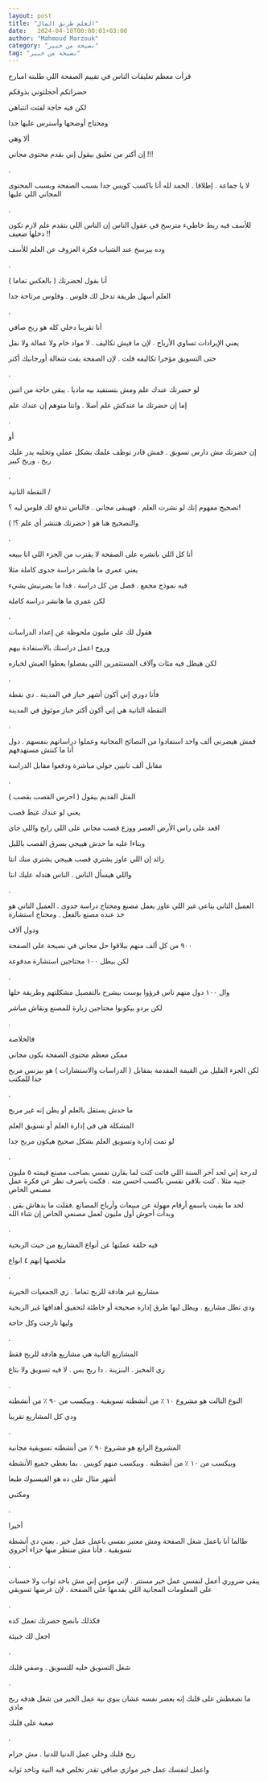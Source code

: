 ```yaml
---
layout: post
title: "العلم طريق المال"
date:   2024-04-10T00:00:01+03:00
author: "Mahmoud Marzouk"
category: "نصيحة من خبير"
tag: "نصيحة من خبير"
---
```



قرأت معظم تعليقات الناس في تقييم الصفحة اللي طلبته
امبارح

حضراتكم أخجلتوني بذوقكم

لكن فيه حاجة لفتت انتباهي

ومحتاج أوضحها وأسترس عليها جدا

ألا وهي

إن أكتر من تعليق بيقول إني بقدم محتوى مجاني !!!

.

لا يا جماعة . إطلاقا . الحمد لله أنا باكسب كويس جدا بسبب
الصفحة وبسبب المحتوى المجاني اللي عليها

.

للأسف فيه ربط خاطيء مترسخ في عقول الناس إن الناس اللي
بتقدم علم لازم تكون دخلها ضعيف !!

وده بيرسخ عند الشباب فكرة العزوف عن العلم للأسف

.

أنا بقول لحضرتك ( بالعكس تماما )

العلم أسهل طريقة تدخل لك فلوس . وفلوس مرتاحة جدا

.

أنا تقريبا دخلي كله هو ربح صافي

يعني الإيرادات تساوي الأرباح . لإن ما فيش تكاليف . لا
مواد خام ولا عمالة ولا نقل

حتى التسويق مؤخرا تكاليفه قلت . لإن الصفحة بقت شغالة
أورجانيك أكتر

.

لو حضرتك عندك علم ومش بتستفيد بيه ماديا . يبقى حاجة من
اتنين

إما إن حضرتك ما عندكش علم أصلا . وانتا متوهم إن عندك
علم

.

أو

إن حضرتك مش دارس تسويق . فمش قادر توظف علمك بشكل عملي
وتخليه يدر عليك ربح . وربح كبير

.

النقطة التانية /

تصحيح مفهوم إنك لو نشرت العلم . فهيبقى مجاني . فالناس
تدفع لك فلوس ليه ؟!

والتصحيح هنا هو ( حضرتك هتنشر أي علم ؟! )

.

أنا كل اللي بانشره على الصفحة لا يقترب من الجزء اللي انا
ببيعه

يعني عمري ما هانشر دراسة جدوى كاملة مثلا

فيه نموذج مجمع . فصل من كل دراسة . فدا ما يضرنيش
بشيء

لكن عمري ما هانشر دراسة كاملة

.

هقول لك على مليون ملحوظة عن إعداد الدراسات

وروح اعمل دراستك بالاستفادة بيهم

لكن هيظل فيه مئات وآلاف المستثمرين اللي يفضلوا يعطوا
العيش لخبازه

.

فأنا دوري إني أكون أشهر خباز في المدينة . دي نقطة

النقطة التانية هي إني أكون أكتر خباز موثوق في
المدينة

.

فمش هيضرني ألف واحد استفادوا من النصائح المجانية وعملوا
دراساتهم بنفسهم . دول أنا ما كنتش مستهدفهم

مقابل ألف تانيين جولي مباشرة ودفعوا مقابل الدراسة

.

المثل القديم بيقول ( احرس القصب بقصب )

يعني لو عندك غيط قصب

اقعد على راس الأرض العصر ووزع قصب مجاني على اللي رايح
واللي جاي

وبناءا عليه ما حدش هييجي يسرق القصب بالليل

زائد إن اللي عاوز يشتري قصب هييجي يشتري منك انتا

واللي هيسأل الناس . الناس هتدله عليك انتا

.

العميل التاني بتاعي غير اللي عاوز يعمل مصنع ومحتاج دراسة
جدوى . العميل التاني هو حد عنده مصنع بالفعل . ومحتاج استشارة

ودول آلاف

٩٠٠ من كل ألف منهم بيلاقوا حل
مجاني في نصيحة على الصفحة

لكن بيظل ١٠٠ محتاجين استشارة مدفوعة

.

وال ١٠٠ دول منهم ناس قرؤوا بوست بيشرح بالتفصيل مشكلتهم
وطريقة حلها

لكن بردو بيكونوا محتاجين زيارة للمصنع ونقاش مباشر

.

فالخلاصة

ممكن معظم محتوى الصفحة يكون مجاني

لكن الجزء القليل من القيمة المقدمة بمقابل ( الدراسات
والاستشارات ) هو بيزنس مربح جدا للمكتب

.

ما حدش يستقل بالعلم أو يظن إنه غير مربح

المشكلة هي في إدارة العلم أو تسويق العلم

لو تمت إدارة وتسويق العلم بشكل صحيح هيكون مربح
جدا

.

لدرجة إني لحد آخر السنة اللي فاتت كنت لما بقارن نفسي
بصاحب مصنع قيمته ٥ مليون جنيه مثلا . كنت بلاقي نفسي باكسب احسن منه .
فكنت باصرف نظر عن فكرة عمل مصنعي الخاص

لحد ما بقيت باسمع أرقام مهولة عن مبيعات وأرباح المصانع
.فقلت ما بدهاش بقى . وبدأت أحوش أول مليون لعمل مصنعي الخاص إن شاء
الله

.

فيه حلقة عملتها عن أنواع المشاريع من حيث الربحية

ملخصها إنهم ٤ انواع

.

مشاريع غير هادفة للربح تماما . زي الجمعيات
الخيرية

ودي تظل مشاريع . ويظل ليها طرق إدارة صحيحة أو خاطئة
لتحقيق أهدافها غير الربحية

وليها تارجت وكل حاجة

.

المشاريع التانية هي مشاريع هادفة للربح فقط

زي المخبز . البنزينة . دا ربح بس . لا فيه تسويق ولا
بتاع

.

النوع التالت هو مشروع ١٠ ٪ من أنشطته تسويقية . وبيكسب من
٩٠ ٪ من أنشطته

ودي كل المشاريع تقريبا

.

المشروع الرابع هو مشروع ٩٠ ٪ من أنشطته تسويقية
مجانية

وبيكسب من ١٠ ٪ من أنشطته . وبيكسب منهم كويس . بما يغطي
جميع الأنشطة

أشهر مثال على ده هو الفيسبوك طبعا

ومكتبي

.

أخيرا

طالما أنا باعمل شغل الصفحة ومش معتبر نفسي باعمل عمل خير
. يعني دي أنشطة تسويقية . فأنا مش منتظر منها جزاء أخروي

.

يبقى ضروري أعمل لنفسي عمل خير مستتر . لإني مؤمن إني مش
باخد ثواب ولا حسنات على المعلومات المجانية اللي بقدمها على الصفحة . لإن
غرضها تسويقي

.

فكذلك بانصح حضرتك تعمل كده

اجعل لك خبيئة

.

شغل التسويق خليه للتسويق . وصفي قلبك

.

ما تضغطش على قلبك إنه يعصر نفسه عشان ينوي نية عمل الخير
من شغل هدفه ربح مادي

صعبة على قلبك

.

ريح قلبك وخلي عمل الدنيا للدنيا . مش حرام

واعمل لنفسك عمل خير موازي صافي تقدر تخلص فيه النية وتاخد
ثوابه
